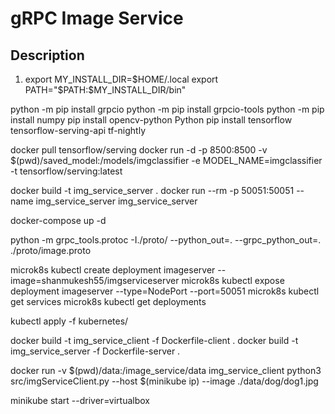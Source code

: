 gRPC Image Service
==================

Description
-----------

1) export MY_INSTALL_DIR=$HOME/.local
export PATH="$PATH:$MY_INSTALL_DIR/bin"

python -m pip install grpcio
python -m pip install grpcio-tools
python -m pip install numpy
pip install opencv-python
Python pip install tensorflow tensorflow-serving-api tf-nightly

docker pull tensorflow/serving
docker run -d -p 8500:8500 -v $(pwd)/saved_model:/models/imgclassifier -e MODEL_NAME=imgclassifier -t tensorflow/serving:latest

docker build -t img_service_server .
docker run --rm -p 50051:50051 --name img_service_server img_service_server

docker-compose up -d

python -m grpc_tools.protoc -I./proto/ --python_out=. --grpc_python_out=. ./proto/image.proto

microk8s kubectl create deployment imageserver --image=shanmukesh55/imgserviceserver
microk8s kubectl expose deployment imageserver --type=NodePort --port=50051
microk8s kubectl get services
microk8s  kubectl get deployments

kubectl apply -f kubernetes/

docker build -t img_service_client -f Dockerfile-client .
docker build -t img_service_server -f Dockerfile-server .

docker run -v $(pwd)/data:/image_service/data img_service_client python3 src/imgServiceClient.py --host $(minikube ip) --image ./data/dog/dog1.jpg

minikube start --driver=virtualbox
